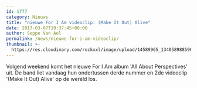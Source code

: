 ```yaml
---
id: 1777
category: Nieuws
title: "nieuwe For I Am videoclip: (Make It Out) Alive"
date: 2017-03-07T19:37:45+00:00
author: Seppe Van Ael
permalink: /news/nieuwe-for-i-am-videoclip/
thumbnail: >-
  https://res.cloudinary.com/rockxxl/image/upload/14589965_1340589885964788_6182123299784754536_o.jpg
---
```

Volgend weekend komt het nieuwe For I Am album 'All About Perspectives' uit. De band liet vandaag hun ondertussen derde nummer en 2de videoclip '(Make It Out) Alive' op de wereld los.
